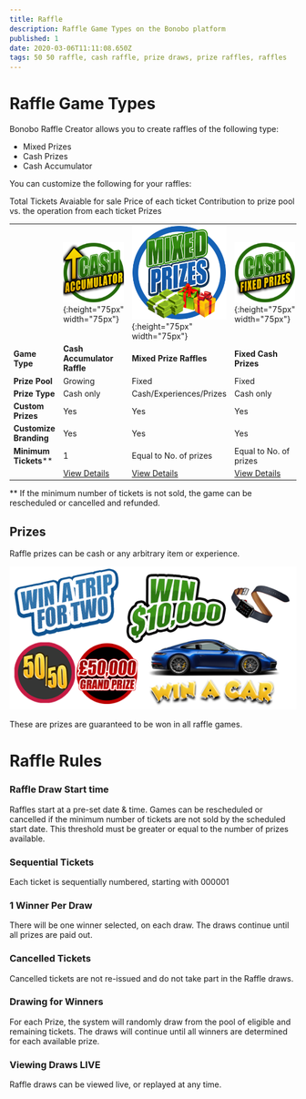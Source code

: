 ```yaml
---
title: Raffle 
description: Raffle Game Types on the Bonobo platform
published: 1
date: 2020-03-06T11:11:08.650Z
tags: 50 50 raffle, cash raffle, prize draws, prize raffles, raffles
---
```


# Raffle Game Types

Bonobo Raffle Creator allows you to create raffles of the following type:

- Mixed Prizes
- Cash Prizes
- Cash Accumulator

You can customize the following for your raffles:

Total Tickets Avaiable for sale
Price of each ticket
Contribution to prize pool vs. the operation from each ticket
Prizes 



|  |   | |   |  
| ------ | ------ | ------ | ------ | 
| | ![cash-accumulator-raffle2.png](/cash-accumulator-raffle2.png "Cash Accumulator Raffle"){:height="75px" width="75px"} | ![mixed-prize-raffles2.png](/mixed-prize-raffles2.png "Mixed Prize Draw raffles"){:height="75px" width="75px"}  | ![cash-raffles.png](/cash-raffles.png "Cash Raffles"){:height="75px" width="75px"} |![anyplace-wins-lottery.png](/uploads/anyplace-wins-lottery.png "Any Place can Pay Lottery"){:height="75px" width="75px"} |
| **Game Type** |**Cash Accumulator Raffle** | **Mixed Prize Raffles** | **Fixed Cash Prizes** | 
| **Prize Pool** | Growing   | Fixed | Fixed   |
| **Prize Type** | Cash only   | Cash/Experiences/Prizes | Cash only   |
| **Custom Prizes** | Yes   | Yes | Yes   |
| **Customize Branding** | Yes   | Yes | Yes   |
| **Minimum Tickets**** | 1   | Equal to No. of prizes | Equal to No. of prizes   |
| | [View Details](https://docs.bonoboplc.com/games/raffle/cash-accumulator-raffle)  |[View Details](https://docs.bonoboplc.com/games/raffle/prize-draw-raffle)  |[View Details](https://docs.bonoboplc.com/games/raffle/cash-raffle)  |

** If the minimum number of tickets is not sold, the game can be rescheduled or cancelled and refunded.

## Prizes

Raffle prizes can be cash or any arbitrary item or experience.

![raffle-prizes.png](/raffle-prizes.png)


These are prizes are guaranteed to be won in all raffle games.


# Raffle Rules


### Raffle Draw Start time
Raffles start at a pre-set date & time. 
Games can be rescheduled or cancelled if the minimum number of tickets are not sold by the scheduled start date. This threshold must be greater or equal to the number of prizes available.

### Sequential Tickets

Each ticket is sequentially numbered, starting with 000001

### 1 Winner Per Draw

There will be one winner selected, on each draw. The draws continue until all prizes are paid out.

### Cancelled Tickets

Cancelled tickets are not re-issued and do not take part in the Raffle draws.

### Drawing for Winners

For each Prize, the system will randomly draw from the pool of eligible and remaining tickets. 
The draws will continue until all winners are determined for each available prize. 

### Viewing Draws LIVE

Raffle draws can be viewed live, or replayed at any time.






